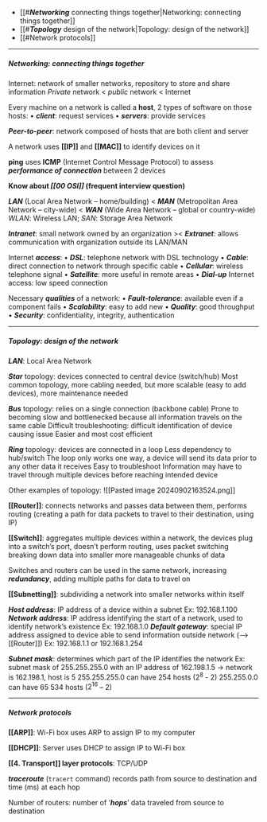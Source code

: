 - [[#***Networking*** connecting things together|Networking: connecting things together]]
- [[#***Topology*** design of the network|Topology: design of the network]]
- [[#Network protocols]]
___
##### ***Networking***: connecting things together

Internet: network of smaller networks, repository to store and share information
*Private* network < *public* network < Internet

Every machine on a network is called a **host**, 2 types of software on those hosts:
    • ***client***: request services
    • ***servers***: provide services

***Peer-to-peer***: network composed of hosts that are both client and server

A network uses **[[IP]]** and **[[MAC]]** to identify devices on it

**ping** uses **ICMP** (Internet Control Message Protocol) to assess ***performance of connection*** between 2 devices

**Know about *[[00 OSI]]* (frequent interview question)**

***LAN*** (Local Area Network – home/building) < ***MAN*** (Metropolitan Area Network – city-wide) < ***WAN*** (Wide Area Network – global or country-wide)
*WLAN*: Wireless LAN; *SAN*: Storage Area Network

***Intranet***: small network owned by an organization >< ***Extranet***: allows communication with organization outside its LAN/MAN

Internet ***access***:
    • ***DSL***: telephone network with DSL technology
    • ***Cable***: direct connection to network through specific cable
    • ***Cellular***: wireless telephone signal
    • ***Satellite***: more useful in remote areas
    • ***Dial-up*** Internet access: low speed connection

Necessary ***qualities*** of a network:
    • ***Fault-tolerance***: available even if a component fails
    • ***Scalability***: easy to add new
    • ***Quality***: good throughput
    • ***Security***: confidentiality, integrity, authentication
___
##### ***Topology***: design of the network

***LAN***: Local Area Network

***Star*** topology: devices connected to central device (switch/hub)
Most common topology, more cabling needed, but more scalable (easy to add devices), more maintenance needed

***Bus*** topology: relies on a single connection (backbone cable)
Prone to becoming slow and bottlenecked because all information travels on the same cable
Difficult troubleshooting: difficult identification of device causing issue
Easier and most cost efficient

***Ring*** topology: devices are connected in a loop
Less dependency to hub/switch
The loop only works one way, a device will send its data prior to any other data it receives
Easy to troubleshoot
Information may have to travel through multiple devices before reaching intended device

Other examples of topology:
![[Pasted image 20240902163524.png]]

**[[Router]]**: connects networks and passes data between them, performs routing (creating a path for data packets to travel to their destination, using IP)

**[[Switch]]**: aggregates multiple devices within a network, the devices plug into a switch’s port, doesn’t perform routing, uses packet switching breaking down data into smaller more manageable chunks of data

Switches and routers can be used in the same network, increasing ***redundancy***, adding multiple paths for data to travel on

**[[Subnetting]]**: subdividing a network into smaller networks within itself

***Host address***: IP address of a device within a subnet
Ex: 192.168.1.100
***Network address***: IP address identifying the start of a network, used to identify network’s existence
Ex: 192.168.1.0
***Default gateway***: special IP address assigned to device able to send information outside network (--> [[Router]])
Ex: 192.168.1.1 or 192.168.1.254

***Subnet mask***: determines which part of the IP identifies the network
Ex: subnet mask of 255.255.255.0 with an IP address of 162.198.1.5 → network is 162.198.1, host is 5
255.255.255.0 can have 254 hosts ($2^8$ - 2)
255.255.0.0 can have 65 534 hosts ($2^{16}$ – 2)
___
##### Network protocols

**[[ARP]]**:
Wi-Fi box uses ARP to assign IP to my computer

**[[DHCP]]**:
Server uses DHCP to assign IP to Wi-Fi box

**[[4. Transport]] layer protocols**: TCP/UDP

***traceroute*** (`tracert` command) records path from source to destination and time (ms) at each hop

Number of routers: number of ‘***hops***’ data traveled from source to destination

